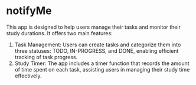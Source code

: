 # notifyMe

This app is designed to help users manage their tasks and monitor their study durations. It offers two main features:

1. Task Management: Users can create tasks and categorize them into three statuses: TODO, IN-PROGRESS, and DONE, enabling efficient tracking of task progress.
2. Study Timer: The app includes a timer function that records the amount of time spent on each task, assisting users in managing their study time effectively.